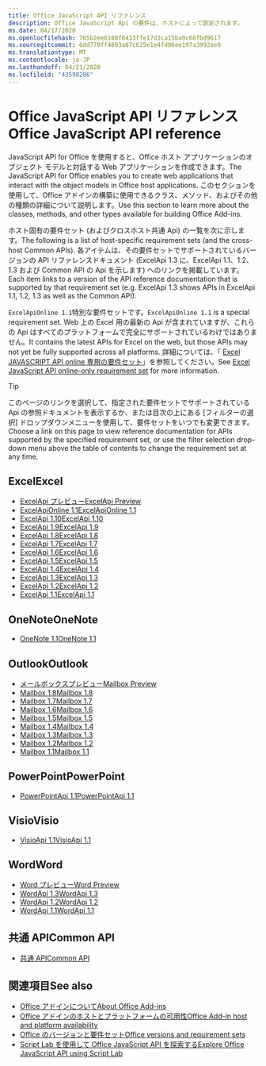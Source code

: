 ```yaml
---
title: Office JavaScript API リファレンス
description: Office JavaScript Api の要件は、ホストによって設定されます。
ms.date: 04/17/2020
ms.openlocfilehash: 765b2ee6108f6433ffe17d3ca15ba9c68fbd9617
ms.sourcegitcommit: 6dd770ff4893a67c625e1e4fd06ee197a3992ae0
ms.translationtype: MT
ms.contentlocale: ja-JP
ms.lasthandoff: 04/21/2020
ms.locfileid: "43598286"
---
```

# <a name="office-javascript-api-reference"></a><span data-ttu-id="1683e-103">Office JavaScript API リファレンス</span><span class="sxs-lookup"><span data-stu-id="1683e-103">Office JavaScript API reference</span></span>

<span data-ttu-id="1683e-104">JavaScript API for Office を使用すると、Office ホスト アプリケーションのオブジェクト モデルと対話する Web アプリケーションを作成できます。</span><span class="sxs-lookup"><span data-stu-id="1683e-104">The JavaScript API for Office enables you to create web applications that interact with the object models in Office host applications.</span></span> <span data-ttu-id="1683e-105">このセクションを使用して、Office アドインの構築に使用できるクラス、メソッド、およびその他の種類の詳細について説明します。</span><span class="sxs-lookup"><span data-stu-id="1683e-105">Use this section to learn more about the classes, methods, and other types available for building Office Add-ins.</span></span>

<span data-ttu-id="1683e-106">ホスト固有の要件セット (およびクロスホスト共通 Api) の一覧を次に示します。</span><span class="sxs-lookup"><span data-stu-id="1683e-106">The following is a list of host-specific requirement sets (and the cross-host Common APIs).</span></span> <span data-ttu-id="1683e-107">各アイテムは、その要件セットでサポートされているバージョンの API リファレンスドキュメント (ExcelApi 1.3 に、ExcelApi 1.1、1.2、1.3 および Common API の Api を示します) へのリンクを掲載しています。</span><span class="sxs-lookup"><span data-stu-id="1683e-107">Each item links to a version of the API reference documentation that is supported by that requirement set (e.g. ExcelApi 1.3 shows APIs in ExcelApi 1.1, 1.2, 1.3 as well as the Common API).</span></span>

<span data-ttu-id="1683e-108">`ExcelApiOnline 1.1`特別な要件セットです。</span><span class="sxs-lookup"><span data-stu-id="1683e-108">`ExcelApiOnline 1.1` is a special requirement set.</span></span> <span data-ttu-id="1683e-109">Web 上の Excel 用の最新の Api が含まれていますが、これらの Api はすべてのプラットフォームで完全にサポートされているわけではありません。</span><span class="sxs-lookup"><span data-stu-id="1683e-109">It contains the latest APIs for Excel on the web, but those APIs may not yet be fully supported across all platforms.</span></span> <span data-ttu-id="1683e-110">詳細については、「 [Excel JAVASCRIPT API online 専用の要件セット](/office/dev/add-ins/reference/requirement-sets/excel-api-online-requirement-set)」を参照してください。</span><span class="sxs-lookup"><span data-stu-id="1683e-110">See [Excel JavaScript API online-only requirement set](/office/dev/add-ins/reference/requirement-sets/excel-api-online-requirement-set) for more information.</span></span>

> [!TIP]
> <span data-ttu-id="1683e-111">このページのリンクを選択して、指定された要件セットでサポートされている Api の参照ドキュメントを表示するか、または目次の上にある [フィルターの選択] ドロップダウンメニューを使用して、要件セットをいつでも変更できます。</span><span class="sxs-lookup"><span data-stu-id="1683e-111">Choose a link on this page to view reference documentation for APIs supported by the specified requirement set, or use the filter selection drop-down menu above the table of contents to change the requirement set at any time.</span></span>

## <a name="excel"></a><span data-ttu-id="1683e-112">Excel</span><span class="sxs-lookup"><span data-stu-id="1683e-112">Excel</span></span>

- [<span data-ttu-id="1683e-113">ExcelApi プレビュー</span><span class="sxs-lookup"><span data-stu-id="1683e-113">ExcelApi Preview</span></span>](/javascript/api/excel?view=excel-js-preview)
- [<span data-ttu-id="1683e-114">ExcelApiOnline 1.1</span><span class="sxs-lookup"><span data-stu-id="1683e-114">ExcelApiOnline 1.1</span></span>](/javascript/api/excel?view=excel-js-online)
- [<span data-ttu-id="1683e-115">ExcelApi 1.10</span><span class="sxs-lookup"><span data-stu-id="1683e-115">ExcelApi 1.10</span></span>](/javascript/api/excel?view=excel-js-1.10)
- [<span data-ttu-id="1683e-116">ExcelApi 1.9</span><span class="sxs-lookup"><span data-stu-id="1683e-116">ExcelApi 1.9</span></span>](/javascript/api/excel?view=excel-js-1.9)
- [<span data-ttu-id="1683e-117">ExcelApi 1.8</span><span class="sxs-lookup"><span data-stu-id="1683e-117">ExcelApi 1.8</span></span>](/javascript/api/excel?view=excel-js-1.8)
- [<span data-ttu-id="1683e-118">ExcelApi 1.7</span><span class="sxs-lookup"><span data-stu-id="1683e-118">ExcelApi 1.7</span></span>](/javascript/api/excel?view=excel-js-1.7)
- [<span data-ttu-id="1683e-119">ExcelApi 1.6</span><span class="sxs-lookup"><span data-stu-id="1683e-119">ExcelApi 1.6</span></span>](/javascript/api/excel?view=excel-js-1.6)
- [<span data-ttu-id="1683e-120">ExcelApi 1.5</span><span class="sxs-lookup"><span data-stu-id="1683e-120">ExcelApi 1.5</span></span>](/javascript/api/excel?view=excel-js-1.5)
- [<span data-ttu-id="1683e-121">ExcelApi 1.4</span><span class="sxs-lookup"><span data-stu-id="1683e-121">ExcelApi 1.4</span></span>](/javascript/api/excel?view=excel-js-1.4)
- [<span data-ttu-id="1683e-122">ExcelApi 1.3</span><span class="sxs-lookup"><span data-stu-id="1683e-122">ExcelApi 1.3</span></span>](/javascript/api/excel?view=excel-js-1.3)
- [<span data-ttu-id="1683e-123">ExcelApi 1.2</span><span class="sxs-lookup"><span data-stu-id="1683e-123">ExcelApi 1.2</span></span>](/javascript/api/excel?view=excel-js-1.2)
- [<span data-ttu-id="1683e-124">ExcelApi 1.1</span><span class="sxs-lookup"><span data-stu-id="1683e-124">ExcelApi 1.1</span></span>](/javascript/api/excel?view=excel-js-1.1)

## <a name="onenote"></a><span data-ttu-id="1683e-125">OneNote</span><span class="sxs-lookup"><span data-stu-id="1683e-125">OneNote</span></span>

- [<span data-ttu-id="1683e-126">OneNote 1.1</span><span class="sxs-lookup"><span data-stu-id="1683e-126">OneNote 1.1</span></span>](/javascript/api/onenote?view=onenote-js-1.1)

## <a name="outlook"></a><span data-ttu-id="1683e-127">Outlook</span><span class="sxs-lookup"><span data-stu-id="1683e-127">Outlook</span></span>

- [<span data-ttu-id="1683e-128">メールボックスプレビュー</span><span class="sxs-lookup"><span data-stu-id="1683e-128">Mailbox Preview</span></span>](/javascript/api/outlook?view=outlook-js-preview)
- [<span data-ttu-id="1683e-129">Mailbox 1.8</span><span class="sxs-lookup"><span data-stu-id="1683e-129">Mailbox 1.8</span></span>](/javascript/api/outlook?view=outlook-js-1.8)
- [<span data-ttu-id="1683e-130">Mailbox 1.7</span><span class="sxs-lookup"><span data-stu-id="1683e-130">Mailbox 1.7</span></span>](/javascript/api/outlook?view=outlook-js-1.7)
- [<span data-ttu-id="1683e-131">Mailbox 1.6</span><span class="sxs-lookup"><span data-stu-id="1683e-131">Mailbox 1.6</span></span>](/javascript/api/outlook?view=outlook-js-1.6)
- [<span data-ttu-id="1683e-132">Mailbox 1.5</span><span class="sxs-lookup"><span data-stu-id="1683e-132">Mailbox 1.5</span></span>](/javascript/api/outlook?view=outlook-js-1.5)
- [<span data-ttu-id="1683e-133">Mailbox 1.4</span><span class="sxs-lookup"><span data-stu-id="1683e-133">Mailbox 1.4</span></span>](/javascript/api/outlook?view=outlook-js-1.4)
- [<span data-ttu-id="1683e-134">Mailbox 1.3</span><span class="sxs-lookup"><span data-stu-id="1683e-134">Mailbox 1.3</span></span>](/javascript/api/outlook?view=outlook-js-1.3)
- [<span data-ttu-id="1683e-135">Mailbox 1.2</span><span class="sxs-lookup"><span data-stu-id="1683e-135">Mailbox 1.2</span></span>](/javascript/api/outlook?view=outlook-js-1.2)
- [<span data-ttu-id="1683e-136">Mailbox 1.1</span><span class="sxs-lookup"><span data-stu-id="1683e-136">Mailbox 1.1</span></span>](/javascript/api/outlook?view=outlook-js-1.1)

## <a name="powerpoint"></a><span data-ttu-id="1683e-137">PowerPoint</span><span class="sxs-lookup"><span data-stu-id="1683e-137">PowerPoint</span></span>

- [<span data-ttu-id="1683e-138">PowerPointApi 1.1</span><span class="sxs-lookup"><span data-stu-id="1683e-138">PowerPointApi 1.1</span></span>](/javascript/api/powerpoint?view=powerpoint-js-1.1)

## <a name="visio"></a><span data-ttu-id="1683e-139">Visio</span><span class="sxs-lookup"><span data-stu-id="1683e-139">Visio</span></span>

- [<span data-ttu-id="1683e-140">VisioApi 1.1</span><span class="sxs-lookup"><span data-stu-id="1683e-140">VisioApi 1.1</span></span>](/javascript/api/visio?view=visio-js-1.1)

## <a name="word"></a><span data-ttu-id="1683e-141">Word</span><span class="sxs-lookup"><span data-stu-id="1683e-141">Word</span></span>

- [<span data-ttu-id="1683e-142">Word プレビュー</span><span class="sxs-lookup"><span data-stu-id="1683e-142">Word Preview</span></span>](/javascript/api/word?view=word-js-preview)
- [<span data-ttu-id="1683e-143">WordApi 1.3</span><span class="sxs-lookup"><span data-stu-id="1683e-143">WordApi 1.3</span></span>](/javascript/api/word?view=word-js-1.3)
- [<span data-ttu-id="1683e-144">WordApi 1.2</span><span class="sxs-lookup"><span data-stu-id="1683e-144">WordApi 1.2</span></span>](/javascript/api/word?view=word-js-1.2)
- [<span data-ttu-id="1683e-145">WordApi 1.1</span><span class="sxs-lookup"><span data-stu-id="1683e-145">WordApi 1.1</span></span>](/javascript/api/word?view=word-js-1.1)

## <a name="common-api"></a><span data-ttu-id="1683e-146">共通 API</span><span class="sxs-lookup"><span data-stu-id="1683e-146">Common API</span></span>

- [<span data-ttu-id="1683e-147">共通 API</span><span class="sxs-lookup"><span data-stu-id="1683e-147">Common API</span></span>](/javascript/api/office?view=common-js)

## <a name="see-also"></a><span data-ttu-id="1683e-148">関連項目</span><span class="sxs-lookup"><span data-stu-id="1683e-148">See also</span></span>

- [<span data-ttu-id="1683e-149">Office アドインについて</span><span class="sxs-lookup"><span data-stu-id="1683e-149">About Office Add-ins</span></span>](/office/dev/add-ins/overview)
- [<span data-ttu-id="1683e-150">Office アドインのホストとプラットフォームの可用性</span><span class="sxs-lookup"><span data-stu-id="1683e-150">Office Add-in host and platform availability</span></span>](/office/dev/add-ins/overview/office-add-in-availability)
- [<span data-ttu-id="1683e-151">Office のバージョンと要件セット</span><span class="sxs-lookup"><span data-stu-id="1683e-151">Office versions and requirement sets</span></span>](/office/dev/add-ins/develop/office-versions-and-requirement-sets)
- [<span data-ttu-id="1683e-152">Script Lab を使用して Office JavaScript API を探索する</span><span class="sxs-lookup"><span data-stu-id="1683e-152">Explore Office JavaScript API using Script Lab</span></span>](/office/dev/add-ins/overview/explore-with-script-lab)
